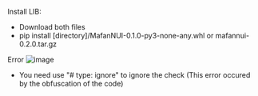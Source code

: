 Install LIB:
  - Download both files
  - pip install [directory]/MafanNUI-0.1.0-py3-none-any.whl or mafannui-0.2.0.tar.gz

Error ![image](https://github.com/user-attachments/assets/ae6f3005-1b19-4471-a46e-aa92deaec95e)
  - You need use "# type: ignore" to ignore the check (This error occured by the obfuscation of the code)

